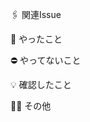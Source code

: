 🖇 関連Issue
<!-- GitHub Issueのリンクを記入してください -->

🎂 やったこと
<!-- 実装内容を書く -->

⛔ やってないこと
<!-- 今回スコープアウトしたこと -->
<!-- 不要ならセクションごと削除してください -->

💡 確認したこと
<!-- 実装者が自分で確認したこと -->

🏃‍♂️ その他
<!-- レビュワーに伝えたいことや感想など -->
